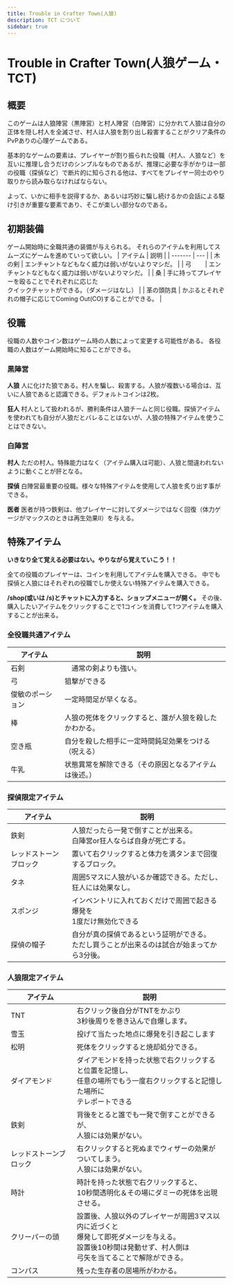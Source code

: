 ```yaml
---
title: Trouble in Crafter Town(人狼)
description: TCT について
sidebar: true
---
```

# Trouble in Crafter Town(人狼ゲーム・TCT)

## 概要

このゲームは人狼陣営（黒陣営）と村人陣営（白陣営）に分かれて人狼は自分の正体を隠し村人を全滅させ、村人は人狼を割り出し殺害することがクリア条件のPvPありの心理ゲームである。

基本的なゲームの要素は、プレイヤーが割り振られた役職（村人、人狼など）を互いに推理し合うだけのシンプルなものであるが、推理に必要な手がかりは一部の役職（探偵など）で断片的に知らされる他は、すべてをプレイヤー同士のやり取りから読み取らなければならない。

よって、いかに相手を説得するか、あるいは巧妙に騙し続けるかの会話による駆け引きが重要な要素であり、そこが楽しい部分なのである。

## 初期装備

ゲーム開始時に全職共通の装備が与えられる。
それらのアイテムを利用してスムーズにゲームを進めていって欲しい。
| アイテム | 説明 |
| ------- | --- |
| <item-sprite name="wooden-sword"/> 木の剣 | エンチャントなどもなく威力は弱いがないよりマシだ。 |
| <item-sprite name="bow"/>          弓　　 | エンチャントなどもなく威力は弱いがないよりマシだ。 |
| <item-sprite name="wooden-hoe"/><item-sprite name="stone-hoe"/><item-sprite name="iron-hoe"/><item-sprite name="diamond-hoe"/> 桑 | 手に持ってプレイヤーを殴ることでそれぞれに応じた<br>クイックチャットができる。（ダメージはなし） |
| <item-sprite name="leather-helmet"/> 革の頭防具 | かぶるとそれぞれの帽子に応じてComing Out(CO)することができる。 |

## 役職

役職の人数やコイン数はゲーム時の人数によって変更する可能性がある。
各役職の人数はゲーム開始時に知ることができる。

### 黒陣営

**人狼**
人に化けた狼である。村人を騙し、殺害する。人狼が複数いる場合は、互いに人狼であると認識できる。デフォルトコインは2枚。

**狂人**
村人として扱われるが、勝利条件は人狼チームと同じ役職。探偵アイテムを使われても自分が人狼だとバレることはないが、人狼の特殊アイテムを使うことはできない。

### 白陣営

**村人**
ただの村人。特殊能力はなく（アイテム購入は可能）、人狼と間違われないように動くことが肝となる。

**探偵**
白陣営最重要の役職。様々な特殊アイテムを使用して人狼を炙り出す事ができる。

**医者**
医者が持つ鉄剣は、他プレイヤーに対してダメージではなく回復（体力ゲージがマックスのときは再生効果II）を与える。

## 特殊アイテム

**いきなり全て覚える必要はない。やりながら覚えていこう！！**

全ての役職のプレイヤーは、コインを利用してアイテムを購入できる。
中でも探偵と人狼にはそれぞれの役職でしか使えない特殊アイテムを購入できる。

**/shop(或いは /s)とチャットに入力すると、ショップメニューが開く。**
その後、購入したいアイテムをクリックすることで1コインを消費して1つアイテムを購入することが出来る。

### 全役職共通アイテム

| アイテム | 説明          |
| ---- | ----------- |
| <item-sprite name="stone-sword"/> 石剣   | 　通常の剣よりも強い。 |
| <item-sprite name="bow"/> 弓 | 狙撃ができる |
| <item-sprite name="potion-of-swiftness"/> 俊敏のポーション | 一定時間足が早くなる。 |
| <item-sprite name="stick"/> 棒 | 人狼の死体をクリックすると、誰が人狼を殺したかわかる。 |
| <item-sprite name="glass-bottle"/> 空き瓶 | 自分を殺した相手に一定時間鈍足効果をつける（呪える） |
| <item-sprite name="milk"/>牛乳 | 状態異常を解除できる（その原因となるアイテムは後述。） |

### 探偵限定アイテム

| アイテム | 説明          |
| ---- | ----------- |
| <item-sprite name="iron-sword"/> 鉄剣 | 人狼だったら一発で倒すことが出来る。<br>白陣営or狂人ならば自身が死亡する。 |
| <inv-sprite name="Redstone Ore" /> レッドストーンブロック | 置いて右クリックすると体力を満タンまで回復するブロック。 |
| <item-sprite name="seeds"/> タネ | 周囲5マスに人狼がいるか確認できる。ただし、狂人には効果なし。 |
| <inv-sprite name="Sponge" /> スポンジ |インベントリに入れておくだけで周囲で起きる爆発を<br>1度だけ無効化できる  |
| 探偵の帽子 | 自分が真の探偵であるという証明ができる。<br>ただし買うことが出来るのは試合が始まってから3分後。 |

### 人狼限定アイテム

| アイテム | 説明          |
| ---- | ----------- |
| <inv-sprite name="TNT" /> TNT | 右クリック後自分がTNTをかぶり<br>3秒後周りを巻き込んで自爆します。 |
| <item-sprite name="snowball"/> 雪玉 | 投げて当たった地点に爆発を引き起こします |
| <inv-sprite name="Torch" /> 松明 | 死体をクリックすると焼却処分できる。 |
| <item-sprite name="diamond"/> ダイアモンド | ダイアモンドを持った状態で右クリックすると位置を記憶し、<br>任意の場所でもう一度右クリックすると記憶した場所に<br>テレポートできる |
| <item-sprite name="iron-sword"/> 鉄剣 | 背後をとると誰でも一発で倒すことができるが、<br>人狼には効果がない。 |
| <inv-sprite name="Redstone Ore" /> レッドストーンブロック | 右クリックすると死ぬまでウィザーの効果がついてしまう。<br>人狼には効果がない。 |
| <item-sprite name="clock"/> 時計 | 時計を持った状態で右クリックすると、<br>10秒間透明化＆その場にダミーの死体を出現させる。 |
| <inv-sprite name="Creeper Head" /> クリーパーの頭 | 設置後、人狼以外のプレイヤーが周囲3マス以内に近づくと<br>爆発して即死ダメージを与える。<br>設置後10秒間は発動せず、村人側は<br>弓矢を当てることで解除ができる。 |
| <item-sprite name="compass"/>コンパス | 残った生存者の居場所がわかる。 |
